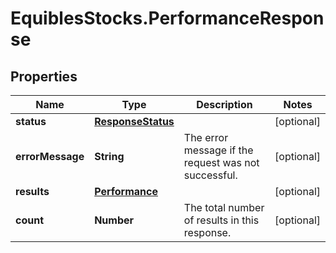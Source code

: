# EquiblesStocks.PerformanceResponse

## Properties
Name | Type | Description | Notes
------------ | ------------- | ------------- | -------------
**status** | [**ResponseStatus**](ResponseStatus.md) |  | [optional] 
**errorMessage** | **String** | The error message if the request was not successful. | [optional] 
**results** | [**Performance**](Performance.md) |  | [optional] 
**count** | **Number** | The total number of results in this response. | [optional] 
